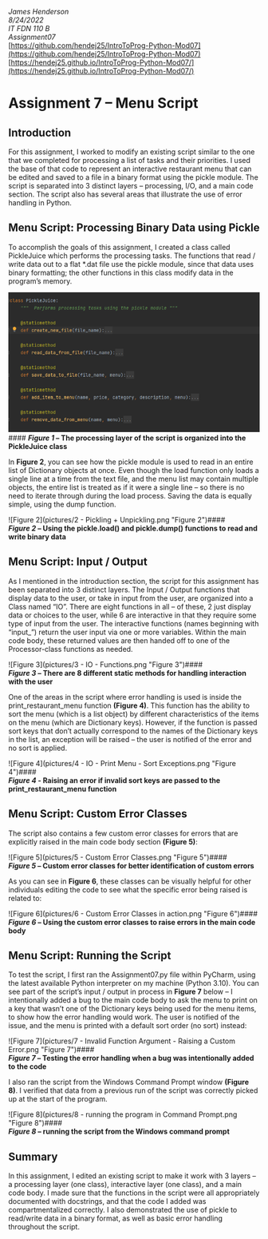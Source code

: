 *James Henderson  
8/24/2022  
IT FDN 110 B  
Assignment07*  
[https://github.com/hendej25/IntroToProg-Python-Mod07](https://github.com/hendej25/IntroToProg-Python-Mod07)  
[https://hendej25.github.io/IntroToProg-Python-Mod07/](https://hendej25.github.io/IntroToProg-Python-Mod07/)

# Assignment 7 – Menu Script
## Introduction
For this assignment, I worked to modify an existing script similar to the one that we completed for processing a list of tasks and their priorities. I used the base of that code to represent an interactive restaurant menu that can be edited and saved to a file in a binary format using the pickle module. The script is separated into 3 distinct layers – processing, I/O, and a main code section. The script also has several areas that illustrate the use of error handling in Python.

## Menu Script: Processing Binary Data using Pickle
To accomplish the goals of this assignment, I created a class called PickleJuice which performs the processing tasks. The functions that read / write data out to a flat *.dat file use the pickle module, since that data uses binary formatting; the other functions in this class modify data in the program’s memory.
 
![Figure 1](pictures/1%20-%20PickleJuice%20Class.png "Figure 1")#### 
***Figure 1* – The processing layer of the script is organized into the PickleJuice class**

In **Figure 2**, you can see how the pickle module is used to read in an entire list of Dictionary objects at once. Even though the load function only loads a single line at a time from the text file, and the menu list may contain multiple objects, the entire list is treated as if it were a single line – so there is no need to iterate through during the load process. Saving the data is equally simple, using the dump function.
 
 ![Figure 2](pictures/2 - Pickling + Unpickling.png "Figure 2")####  
***Figure 2* – Using the pickle.load() and pickle.dump() functions to read and write binary data**

## Menu Script: Input / Output
As I mentioned in the introduction section, the script for this assignment has been separated into 3 distinct layers. The Input / Output functions that display data to the user, or take in input from the user, are organized into a Class named “IO”. There are eight functions in all – of these, 2 just display data or choices to the user, while 6 are interactive in that they require some type of input from the user. 
The interactive functions (names beginning with “input_”) return the user input via one or more variables. Within the main code body, these returned values are then handed off to one of the Processor-class functions as needed.
 
![Figure 3](pictures/3 - IO - Functions.png "Figure 3")####  
***Figure 3* – There are 8 different static methods for handling interaction with the user**

One of the areas in the script where error handling is used is inside the print_restaurant_menu function **(Figure 4)**. This function has the ability to sort the menu (which is a list object) by different characteristics of the items on the menu (which are Dictionary keys). However, if the function is passed sort keys that don’t actually correspond to the names of the Dictionary keys in the list, an exception will be raised – the user is notified of the error and no sort is applied.
 
![Figure 4](pictures/4 - IO - Print Menu - Sort Exceptions.png "Figure 4")####  
***Figure 4* - Raising an error if invalid sort keys are passed to the print_restaurant_menu function**

## Menu Script: Custom Error Classes
The script also contains a few custom error classes for errors that are explicitly raised in the main code body section **(Figure 5)**:
 
![Figure 5](pictures/5 - Custom Error Classes.png "Figure 5")####  
***Figure 5* – Custom error classes for better identification of custom errors**

As you can see in **Figure 6**, these classes can be visually helpful for other individuals editing the code to see what the specific error being raised is related to:

![Figure 6](pictures/6 - Custom Error Classes in action.png "Figure 6")####  
***Figure 6* – Using the custom error classes to raise errors in the main code body**

## Menu Script: Running the Script
To test the script, I first ran the Assignment07.py file within PyCharm, using the latest available Python interpreter on my machine (Python 3.10). 
You can see part of the script’s input / output in process in **Figure 7** below – I intentionally added a bug to the main code body to ask the menu to print on a key that wasn’t one of the Dictionary keys being used for the menu items, to show how the error handling would work. The user is notified of the issue, and the menu is printed with a default sort order (no sort) instead:
 
![Figure 7](pictures/7 - Invalid Function Argument - Raising a Custom Error.png "Figure 7")####  
***Figure 7* – Testing the error handling when a bug was intentionally added to the code**

I also ran the script from the Windows Command Prompt window **(Figure 8)**. I verified that data from a previous run of the script was correctly picked up at the start of the program. 
 
![Figure 8](pictures/8 - running the program in Command Prompt.png "Figure 8")####  
***Figure 8* – running the script from the Windows command prompt**

## Summary
In this assignment, I edited an existing script to make it work with 3 layers – a processing layer (one class), interactive layer (one class), and a main code body. I made sure that the functions in the script were all appropriately documented with docstrings, and that the code I added was compartmentalized correctly. I also demonstrated the use of pickle to read/write data in a binary format, as well as basic error handling throughout the script.

